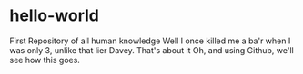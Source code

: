 # hello-world
First Repository of all human knowledge
Well I once killed me a ba'r when I was only 3, unlike that lier Davey. That's about it
Oh, and using Github, we'll see how this goes.
